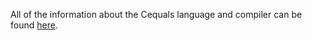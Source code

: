 All of the information about the Cequals language and compiler can be found [here](https://elliotbruhl.github.io/CequalsCompiler/#about).